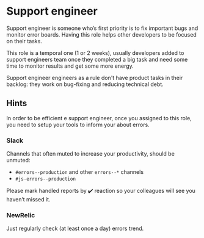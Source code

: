 # Support engineer

Support engineer is someone who’s first priority is to fix important bugs and monitor error boards.
Having this role helps other developers to be focused on their tasks.

This role is a temporal one (1 or 2 weeks), usually developers added to support engineers team once they completed a big task and need some
time to monitor results and get some more energy.

Support engineer engineers as a rule don't have product tasks in their backlog: they work on bug-fixing and reducing technical debt.


## Hints

In order to be efficient e support engineer, once you assigned to this role,
you need to setup your tools to inform your about errors.


### Slack

Channels that often muted to increase your productivity, should be unmuted:
 - `#errors--production` and other `errors--*` channels
 - `#js-errors--production`

Please mark handled reports by ✔️ reaction so your colleagues will see you haven’t missed it.


### NewRelic

Just regularly check (at least once a day) errors trend.
